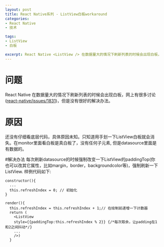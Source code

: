 ```yaml
---
layout: post
title: React Native系列 - ListView白板workaround
categories:
- React Native
- 技术

tags:
- ListView
- 白板

excerpt: React Native <ListView /> 在数据量大的情况下刷新列表的时候会出现白板，网上有很多讨论，但是没有很好的解决办法。有一个比较稳定的workaround分享一下.
---
```


# 问题
React Native <ListView /> 在数据量大的情况下刷新列表的时候会出现白板，网上有很多讨论([react-native/issues/1831](https://github.com/facebook/react-native/issues/1831))，但是没有很好的解决办法。


# 原因
还没有仔细看底层代码，具体原因未知。只知道用手划一下ListView白板就会消失。在monitor里面看白板是真白板了，没有任何子元素, 但是datasource里面是有数据的。

#解决办法
每次刷新datasource的时候强制改变一下ListView的paddingTop(你也可以改其它属性，比如margin，border，backgroundcolor等)，强制刷新一下ListView. 样例代码如下:

~~~
constructor(){
  ...  
  this.refreshIndex = 0; // 初始化
}

render(){
  this.refreshIndex = this.refreshIndex + 1;// 在绘制前递增一下计数器
  return (
    <ListView
    style={{paddingTop:this.refreshIndex % 2}} {/*每次取余，让padding在1和2之间抖动*/}
    ...
    />)
  }
~~~
